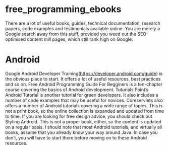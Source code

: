 # free_programming_ebooks
There are a lot of useful books, guides, technical documentation, research papers, code examples and testimonials available online. You are merely a Google search away from this stuff, provided you weed out the SEO-optimised content mill pages, which still rank high on Google.
# Android
Google Android Developer Training(https://developer.android.com/guide) is the obvious place to start. It offers a lot of useful resources, best practices and so on.
Free Android Programming Guide For Begginers is a ten-chapter course covering the basics of Android development.
Tuturials Point’s Android Tutorial is another tutorial for green developers. It also includes a number of code examples that may be useful for novices.
Coreservlets also offers a number of Android tutorials covering a wide range of topics. This is not a print book, so the online collection is expanded and updated from time to time.
If you are looking for free design advice, you should check out Styling Android. This is not a proper book, either, so the content is updated on a regular basis.
I should note that most Android tutorials, and virtually all books, assume that you already know your way around Java. In case you don’t, you will have to start there before moving on to these Android resources.

